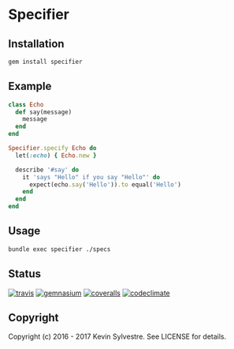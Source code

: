 # Specifier

## Installation

```bash
gem install specifier
```

## Example

```ruby
class Echo
  def say(message)
    message
  end
end
```

```ruby
Specifier.specify Echo do
  let(:echo) { Echo.new }

  describe '#say' do
    it 'says "Hello" if you say "Hello"' do
      expect(echo.say('Hello')).to equal('Hello')
    end
  end
end
```

## Usage

```bash
bundle exec specifier ./specs
```

## Status

[![travis](https://img.shields.io/travis/ksylvest/specifier.svg)](https://travis-ci.org/ksylvest/specifier)
[![gemnasium](https://img.shields.io/gemnasium/ksylvest/specifier.svg)](https://gemnasium.com/ksylvest/specifier)
[![coveralls](https://img.shields.io/coveralls/ksylvest/specifier.svg)](https://coveralls.io/r/ksylvest/specifier)
[![codeclimate](https://img.shields.io/codeclimate/github/ksylvest/specifier.svg)](https://codeclimate.com/github/ksylvest/specifier)

## Copyright

Copyright (c) 2016 - 2017 Kevin Sylvestre. See LICENSE for details.
